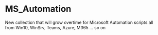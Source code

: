 # MS_Automation
New collection that will grow overtime for Microsoft Automation scripts all from Win10, WinSrv, Teams, Azure, M365 ... so on
